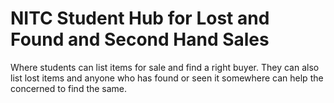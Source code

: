 # NITC Student Hub for Lost and Found and Second Hand Sales

Where students can list items for sale and find a right buyer. They can also list lost items and anyone who has found or seen it somewhere can help the concerned to find the same.
